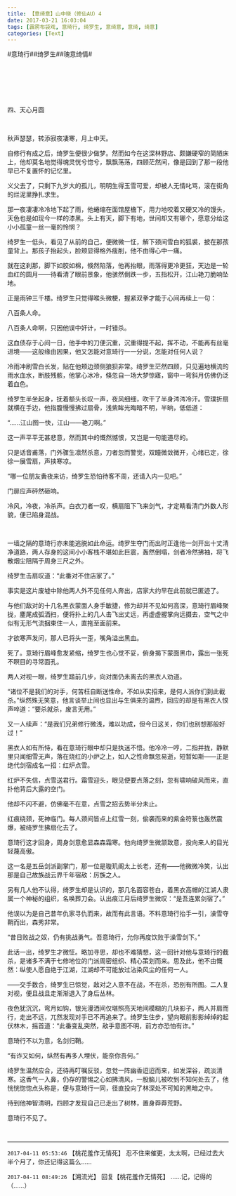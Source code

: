 ```yaml
---
title: 【意绮意】山中晓（修仙AU）4
date: 2017-03-21 16:03:04
tags: [霹雳布袋戏, 意琦行, 绮罗生, 意绮意, 意绮, 绮意]
categories: [Text]
---
```


<p dir="ltr"  >#意琦行##绮罗生##瑰意绮情#</p> 
<p dir="ltr"  >&nbsp;</p> 
<p dir="ltr"  >&nbsp;</p> 
<p dir="ltr"  >&nbsp;</p> 
<p dir="ltr"  >四、天心月圆</p> 
<p dir="ltr"  >&nbsp;</p> 
<p dir="ltr"  >秋声瑟瑟，转添寂夜凄寒，月上中天。</p> 
<p dir="ltr"  >自修行有成之后，绮罗生便很少做梦。然而如今在这深林野店、颇嫌硬窄的简陋床上，他却莫名地觉得魂灵恍兮惚兮，飘飘荡荡，四顾茫然间，像是回到了那一段他早已不复置怀的记忆里。</p> 
<p dir="ltr"  >义父去了，只剩下九岁大的孤儿，明明生得玉雪可爱，却被人无情叱骂，滚在街角的烂泥里挣扎求生。</p> 
<p dir="ltr"  >那一夜凄凄冷冷地下起了雨，他蜷缩在面馆屋檐下，用力地咬着又硬又冷的馒头，天色也是如现今一样的漆黑。头上有天，脚下有地，世间却又有哪个，愿意分给这小小孤童一丝一毫的怜悯？</p> 
<p dir="ltr"  >绮罗生一低头，看见了从前的自己，便微微一怔，解下颈间雪白的狐裘，披在那孩童背上。那孩子抬起头，脸颊显得格外瘦削，他不由得心中一痛。</p> 
<p dir="ltr"  >就在这刹那，脚下如胶如棉，倏然陷落，他再抬眼，雨落得更冷更狂，天边是一轮血红的圆月——待看清了眼前景象，他骇然倒跌一步，五指松开，江山艳刀脆响坠地。</p> 
<p dir="ltr"  >正是雨钟三千楼。绮罗生只觉得喉头微梗，握紧双拳才能于心间再续上一句：</p> 
<p dir="ltr"  >八百条人命。</p> 
<p dir="ltr"  >八百条人命啊，只因他误中奸计，一时错杀。</p> 
<p dir="ltr"  >这血债存于心间一日，他手中的刀便沉重，沉重得提不起，挥不动，不能再有丝毫进境——这般缘由因果，他又怎能对意琦行一一分说，怎能对任何人说？</p> 
<p dir="ltr"  >冷雨冲刷雪白长发，贴在他颊边颈侧狼狈非常。绮罗生茫然四顾，只见遍地横流的雨水血水，断肢残骸，他掌心冰冷，倏忽自一场大梦惊寤，窗中一弯斜月仿佛仍泛着血色。</p> 
<p dir="ltr"  >绮罗生半坐起身，抚着额头长叹一声，夜风细细，吹干了半身涔涔冷汗。雪璞折扇就横在手边，他指腹慢慢拂过扇骨，浅紫眸光晦暗不明，半晌，低低道：</p> 
<p dir="ltr"  >“……江山图一快，江山——艳刀啊。”</p> 
<p dir="ltr"  >这一声平平无甚悲意，然而其中的慨然憾恨，又岂是一句能道尽的。</p> 
<p dir="ltr"  >只是话音甫落，门外骤生凛然杀意，刀者忽而警觉，双瞳微敛微开，心绪已定，徐徐一展雪扇，声挟寒凉。</p> 
<p dir="ltr"  >“哪一位朋友夤夜来访，绮罗生恐怕待客不周，还请入内一见吧。”</p> 
<p dir="ltr"  >门扉应声砰然砸响。</p> 
<p dir="ltr"  >冷风，冷夜，冷杀声。白衣刀者一叹，横扇阻下飞来剑气，才定睛看清门外数人形貌，便已陷身混战。</p> 
<p dir="ltr"  >&nbsp;</p> 
<p dir="ltr"  >一墙之隔的意琦行亦未能逃脱如此命运。绮罗生夺门而出时正逢他一剑开出十丈清净道路，两人存身的这间小小客栈不堪如此巨震，轰然倒塌，剑者冷然拂袖，将飞散烟尘阻隔于周身三尺之外。</p> 
<p dir="ltr"  >绮罗生击扇叹道：“此番对不住店家了。”</p> 
<p dir="ltr"  >事实是这片废墟中除他两人外不见任何人奔出，店家大约早在此前就已匿迹了。</p> 
<p dir="ltr"  >与他们敌对的十几名黑衣蒙面人身手敏捷，修为却并不见如何高深，意琦行眉峰聚拢，麈尾成弧洒扫，便将扑上的几人击飞出丈远，再虚虚握掌向远摄去，空气之中似有无形气流捆束住一人，直拖至面前来。</p> 
<p dir="ltr"  >才欲寒声发问，那人已将头一歪，嘴角溢出黑血。</p> 
<p dir="ltr"  >死了。意琦行眉峰愈发紧缩，绮罗生也心觉不妥，俯身揭下蒙面黑巾，露出一张死不瞑目的寻常面孔。</p> 
<p dir="ltr"  >两人对视一眼，绮罗生踏前几步，向对面仍未离去的黑衣人劝道。</p> 
<p dir="ltr"  >“诸位不是我们的对手，何苦枉自断送性命。不如从实招来，是何人派你们到此截杀。”纵然殊无笑意，他言谈举止间也显出与生俱来的温煦，回应的却是有黑衣人恨声啐道：“要杀就杀，废言无用。”</p> 
<p dir="ltr"  >又一人续声：“是我们兄弟修行微浅，难以功成，但今日这关，你们也别想那般好过！”</p> 
<p dir="ltr"  >黑衣人如有所恃，看在意琦行眼中却只是执迷不悟。他冷冷一哼，二指并拢，静默里只闻细雪无声，落在烧红的小炉之上，如人之性命飘忽易逝，短暂如斯——正是绝代剑宿成名一招：红炉点雪。</p> 
<p dir="ltr"  >红炉不失信，点雪送君行。霜雪迎头，眼见便要点落之刻，忽有啸响破风而来，直扑他背后大露的空门。</p> 
<p dir="ltr"  >他却不闪不避，仿佛毫不在意，点雪之招去势半分未止。</p> 
<p dir="ltr"  >红痕绕颈，死神临门。每人颈间皆点上红雪一刻，偷袭而来的紫金符箓也轰然震爆，被绮罗生拂扇化去了。</p> 
<p dir="ltr"  >意琦行这才回身，周身剑意愈显森森霜寒。他向绮罗生微颔致意，投向来人的目光轻蔑高傲。</p> 
<p dir="ltr"  >这一名是五岳剑派副掌门，那一位是璇玑阁太上长老，还有——他微微冷笑，认出那是自己故族战云界千年宿敌：厉族之人。</p> 
<p dir="ltr"  >另有几人他不认得，绮罗生却是认识的，那几名面容苍白，着黑衣高帽的江湖人隶属一个神秘的组织，名唤葬刀会。认出痕江月后绮罗生微叹：“是吾连累剑宿了。”</p> 
<p dir="ltr"  >他误以为是自己昔年仇家寻仇而来，故而有此言语。不料意琦行抬手一引，澡雪夺鞘而出，森秀非常。</p> 
<p dir="ltr"  >“昔日败战之奴，仍有挑战勇气。吾意琦行，允你再度饮败于澡雪剑下。”</p> 
<p dir="ltr"  >此话一出，绮罗生才微怔。略加寻思，却也不难猜想，这一回针对他与意琦行的截杀，是诸多不满于七修地位的门派周密组织、精心策划而来。思及此，他不由慨然：纵使人愿自绝于江湖，江湖却不可能放过沾染风尘的任何一人。</p> 
<p dir="ltr"  >——交手数合，绮罗生已惊觉，敌对之人意不在战，不在杀，恐别有所图。二人复对视，便且战且走渐渐退入了身后丛林。</p> 
<p dir="ltr"  >夜色犹沉沉，弯月如钩，银光漫洒间仅堪照亮天地间模糊的几块影子，两人并肩而行，走出不远，兀然发现对手已不再追来了。绮罗生住步，望向眼前影影绰绰的起伏林木，摇首道：“此番变乱突然，敌手意图不明，前方亦恐怕有诈。”</p> 
<p dir="ltr"  >意琦行不以为意，名剑归鞘。</p> 
<p dir="ltr"  >“有诈又如何，纵然有再多人埋伏，能奈你吾何。”</p> 
<p dir="ltr"  >绮罗生温然应合，还待再叮嘱反驳，忽觉一阵幽香迢迢而来，如发深谷，疏淡清寒。这香气一入鼻，仍存的警惕之心如拂清风，一股脑儿被吹到不知何处去了，他恍恍惚惚点头称是，便与意琦行一同，径直投向了林深处不可知的黑暗之中。</p> 
<p dir="ltr"  >待到他神智清明，四顾才发现自己已走出了树林，置身莽莽荒野。</p> 
<p dir="ltr"  >意琦行不见了。</p> 
<p dir="ltr"  >&nbsp;</p>

<!-- more -->

---

`2017-04-11 05:53:46` 【桃花羞作无情死】 忍不住来催更，太太啊，已经过去大半个月了，你还记得这篇么……

`2017-04-11 08:49:26` 【溯流光】 回复【桃花羞作无情死】 ……记，记得的（……）
